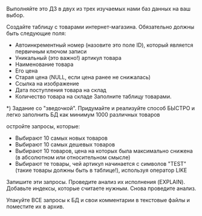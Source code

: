 Выполняйте это ДЗ в двух из трех изучаемых нами баз данных на ваш выбор.

Создайте таблицу с товарами интернет-магазина. Обязательно должны быть следующие поля:

* Автоинкрементный номер (назовите это поле ID), который является первичным ключом записи
* Уникальный (это важно!) артикул товара
* Наименование товара
* Его цена
* Старая цена (NULL, если цена ранее не снижалась)
* Ссылка на изображение
* Дата поступления товара на склад
* Количество товара на складе
Заполните таблицу товарами.

 *) Задание со "зведочкой". Придумайте и реализуйте способ БЫСТРО и легко заполнить БД как минимум 1000 различных товаров

 остройте запросы, которые:

* Выбирают 10 самых новых товаров
* Выбирают 10 самых дешевых товаров
* Выбирают 10 товаров, цена на которых была максимально снижена (в абсолютном или относительном смысле)
* Выбирают те товары, чей артикул начинается с символов "TEST" (такие товары должны быть в таблице!), используя оператор LIKE

Запишите эти запросы. Проведите анализ их исполнения (EXPLAIN). Добавьте индексы, которые считаете нужным. Снова проведите анализ.

Упакуйте ВСЕ запросы к БД и свои комментарии в текстовые файлы и поместите их в архив.